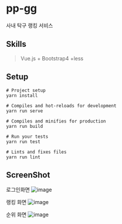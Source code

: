 # pp-gg

사내 탁구 랭킹 서비스

Skills
--
> Vue.js + Bootstrap4 +less

Setup
--
```
# Project setup
yarn install

# Compiles and hot-reloads for development
yarn run serve

# Compiles and minifies for production
yarn run build

# Run your tests
yarn run test

# Lints and fixes files
yarn run lint
```

ScreenShot
--

로그인화면
![image](https://user-images.githubusercontent.com/26542929/76965725-249cea00-6968-11ea-9dbf-724af77240df.png)

랭킹 화면
![image](https://user-images.githubusercontent.com/26542929/85278582-19ee7580-b4c0-11ea-9f6a-d9e20d46922f.png)

순위 화면
![image](https://user-images.githubusercontent.com/26542929/85278604-1fe45680-b4c0-11ea-95a2-5db35a543593.png)

